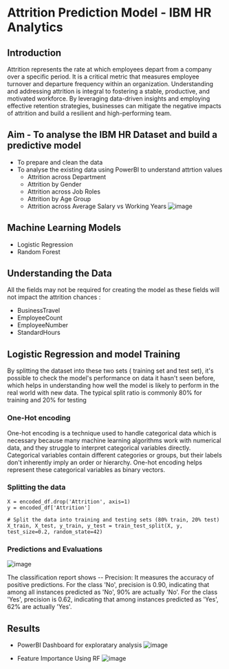 # Attrition Prediction Model - IBM HR Analytics
## Introduction
Attrition represents the rate at which employees depart from a company over a specific period. It is a critical metric that measures employee turnover and departure frequency within an organization.
Understanding and addressing attrition is integral to fostering a stable, productive, and motivated workforce. By leveraging data-driven insights and employing effective retention strategies, businesses can mitigate the negative impacts of attrition and build a resilient and high-performing team.

## Aim - To analyse the IBM HR Dataset and build a predictive model
- To prepare and clean the data
- To analyse the existing data using PowerBI to understand attrtion values
  - Attrition across Department
  - Attrition by Gender
  - Attrition across Job Roles
  - Attrition by Age Group
  - Attrition across Average Salary vs Working Years
 ![image](https://github.com/mrnightmare666/IBM_HR_Analytics/assets/53763049/e6a824c1-011a-4954-9f51-2dd4c57e284d)

## Machine Learning Models
- Logistic Regression
- Random Forest

## Understanding the Data
All the fields may not be required for creating the model as these fields will not impact the attrition chances :
- BusinessTravel
- EmployeeCount
- EmployeeNumber
- StandardHours

  

## Logistic Regression and model Training
By splitting the dataset into these two sets ( training set and test set), it's possible to check the model's performance on data it hasn't seen before, which helps in understanding how well the model is likely to perform in the real world with new data.
The typical split ratio is commonly 80% for training and 20% for testing

### One-Hot encoding
One-hot encoding is a technique used to handle categorical data which is necessary because many machine learning algorithms work with numerical data, and they struggle to interpret categorical variables directly.
Categorical variables contain different categories or groups, but their labels don't inherently imply an order or hierarchy. One-hot encoding helps represent these categorical variables as binary vectors.

### Splitting the data
```
X = encoded_df.drop('Attrition', axis=1)
y = encoded_df['Attrition']

# Split the data into training and testing sets (80% train, 20% test)
X_train, X_test, y_train, y_test = train_test_split(X, y, test_size=0.2, random_state=42)
```
### Predictions and Evaluations
   ![image](https://github.com/mrnightmare666/IBM_HR_Analytics/assets/53763049/6d4eff5e-77cb-4fdb-9c24-0184ca2ea7e9)

The classification report shows
-- Precision: It measures the accuracy of positive predictions. For the class 'No', precision is 0.90, indicating that among all instances predicted as 'No', 90% are actually 'No'. For the class 'Yes', precision is 0.62, indicating that among instances predicted as 'Yes', 62% are actually 'Yes'.
   
 
## Results
- PowerBI Dashboard for exploratary analysis
![image](https://github.com/mrnightmare666/IBM_HR_Analytics/assets/53763049/e6a824c1-011a-4954-9f51-2dd4c57e284d)




- Feature Importance Using RF
![image](https://github.com/mrnightmare666/IBM_HR_Analytics/assets/53763049/976ee0fd-ce1b-4038-a5cb-99370d38bf10)



